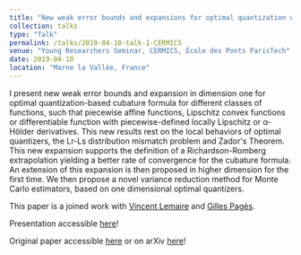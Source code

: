 ```yaml
---
title: "New weak error bounds and expansions for optimal quantization with Applications"
collection: talks
type: "Talk"
permalink: /talks/2019-04-10-talk-1-CERMICS
venue: "Young Researchers Seminar, CERMICS, École des Ponts ParisTech"
date: 2019-04-10
location: "Marne la Vallée, France"
---
```


I present new weak error bounds and expansion in dimension one for optimal quantization-based cubature formula for different classes of functions, such that piecewise affine functions, Lipschitz convex functions or differentiable function with piecewise-defined locally Lipschitz or α-Hölder derivatives. This new results rest on the local behaviors of optimal quantizers, the Lr-Ls distribution mismatch problem and Zador's Theorem. This new expansion supports the definition of a Richardson-Romberg extrapolation yielding a better rate of convergence for the cubature formula. An extension of this expansion is then proposed in higher dimension for the first time. We then propose a novel variance reduction method for Monte Carlo estimators, based on one dimensional optimal quantizers.

This paper is a joined work with [Vincent Lemaire](https://www.lpsm.paris/pageperso/lemaire/) and [Gilles Pagès](http://www.lpsm.paris/dw/doku.php?id=users:pages:index).

Presentation accessible [here](https://montest.github.io/files/presentation_pont_newerrorbound.pdf)!

Original paper accessible [here](https://montest.github.io/files/NewErrorBound.pdf) or on arXiv [here](https://arxiv.org/abs/1903.10330)!
